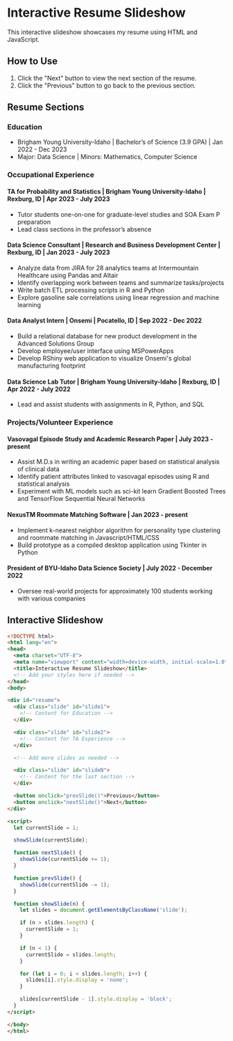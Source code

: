 # Interactive Resume Slideshow

This interactive slideshow showcases my resume using HTML and JavaScript.

## How to Use

1. Click the "Next" button to view the next section of the resume.
2. Click the "Previous" button to go back to the previous section.

## Resume Sections

### Education
- Brigham Young University-Idaho | Bachelor’s of Science (3.9 GPA) | Jan 2022 - Dec 2023
- Major: Data Science | Minors: Mathematics, Computer Science

### Occupational Experience
#### TA for Probability and Statistics | Brigham Young University-Idaho | Rexburg, ID | Apr 2023 - July 2023
- Tutor students one-on-one for graduate-level studies and SOA Exam P preparation
- Lead class sections in the professor’s absence

#### Data Science Consultant | Research and Business Development Center | Rexburg, ID | Jan 2023 - July 2023
- Analyze data from JIRA for 28 analytics teams at Intermountain Healthcare using Pandas and Altair
- Identify overlapping work between teams and summarize tasks/projects
- Write batch ETL processing scripts in R and Python
- Explore gasoline sale correlations using linear regression and machine learning

#### Data Analyst Intern | Onsemi | Pocatello, ID | Sep 2022 - Dec 2022
- Build a relational database for new product development in the Advanced Solutions Group
- Develop employee/user interface using MSPowerApps
- Develop RShiny web application to visualize Onsemi's global manufacturing footprint

#### Data Science Lab Tutor | Brigham Young University-Idaho | Rexburg, ID | Apr 2022 - July 2022
- Lead and assist students with assignments in R, Python, and SQL

### Projects/Volunteer Experience
#### Vasovagal Episode Study and Academic Research Paper | July 2023 - present
- Assist M.D.s in writing an academic paper based on statistical analysis of clinical data
- Identify patient attributes linked to vasovagal episodes using R and statistical analysis
- Experiment with ML models such as sci-kit learn Gradient Boosted Trees and TensorFlow Sequential Neural Networks

#### NexusTM Roommate Matching Software | Jan 2023 - present
- Implement k-nearest neighbor algorithm for personality type clustering and roommate matching in Javascript/HTML/CSS
- Build prototype as a compiled desktop application using Tkinter in Python

#### President of BYU-Idaho Data Science Society | July 2022 - December 2022
- Oversee real-world projects for approximately 100 students working with various companies

## Interactive Slideshow

```html
<!DOCTYPE html>
<html lang="en">
<head>
  <meta charset="UTF-8">
  <meta name="viewport" content="width=device-width, initial-scale=1.0">
  <title>Interactive Resume Slideshow</title>
  <!-- Add your styles here if needed -->
</head>
<body>

<div id="resume">
  <div class="slide" id="slide1">
    <!-- Content for Education -->
  </div>

  <div class="slide" id="slide2">
    <!-- Content for TA Experience -->
  </div>

  <!-- Add more slides as needed -->

  <div class="slide" id="slideN">
    <!-- Content for the last section -->
  </div>

  <button onclick="prevSlide()">Previous</button>
  <button onclick="nextSlide()">Next</button>
</div>

<script>
  let currentSlide = 1;

  showSlide(currentSlide);

  function nextSlide() {
    showSlide(currentSlide += 1);
  }

  function prevSlide() {
    showSlide(currentSlide -= 1);
  }

  function showSlide(n) {
    let slides = document.getElementsByClassName('slide');

    if (n > slides.length) {
      currentSlide = 1;
    }

    if (n < 1) {
      currentSlide = slides.length;
    }

    for (let i = 0; i < slides.length; i++) {
      slides[i].style.display = 'none';
    }

    slides[currentSlide - 1].style.display = 'block';
  }
</script>

</body>
</html>

